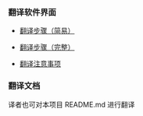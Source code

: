 ### 翻译软件界面

- [翻译步骤（简易）](翻译步骤（简易）.md)

- [翻译步骤（完整）](翻译步骤（完整）.md)

- [翻译注意事项](翻译注意事项.md)

### 翻译文档

译者也可对本项目 README.md 进行翻译